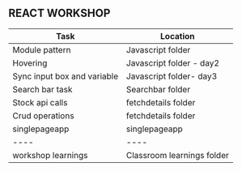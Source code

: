 REACT WORKSHOP
----
|Task|Location|
|---|---|
|Module pattern|Javascript folder|
|Hovering|Javascript folder - day2|
|Sync input box and variable|Javascript folder- day3|
|Search bar task|Searchbar folder|
|Stock api calls|fetchdetails folder|
|Crud operations|fetchdetails folder|
|singlepageapp|singlepageapp|
|----|----|
|workshop learnings|Classroom learnings folder|
